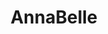 <h1 align="center" >AnnaBelle</h1>
<br><br>
<div align="center">
<img src="https://user-images.githubusercontent.com/90112622/184542134-2bc36ed5-ae23-47d2-ab1e-ba850db47432.png" alt="">
